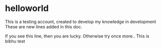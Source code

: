 # helloworld
This is a testing account, created to develop my knowledge in development
These are new lines added in this doc.

If you see this line, then you are lucky. Otherwise try once more..
This is bibhu test
